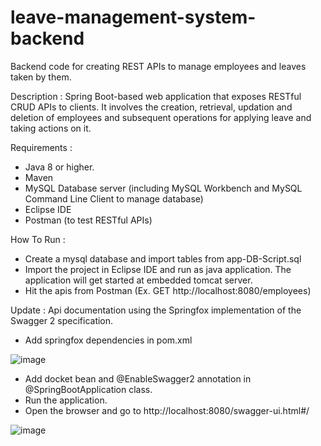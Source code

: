 # leave-management-system-backend
Backend code for creating REST APIs to manage employees and leaves taken by them.

Description :
Spring Boot-based web application that exposes RESTful CRUD APIs to clients. It involves the creation, retrieval, updation and deletion of employees and subsequent operations for applying leave and taking actions on it.

Requirements : 
* Java 8 or higher.
* Maven
* MySQL Database server (including MySQL Workbench and MySQL Command Line Client to manage database)
* Eclipse IDE
* Postman (to test RESTful APIs)

How To Run :
* Create a mysql database and import tables from app-DB-Script.sql
* Import the project in Eclipse IDE and run as java application. The application will get started at embedded tomcat server.
* Hit the apis from Postman (Ex. GET http://localhost:8080/employees)

Update :
Api documentation using the Springfox implementation of the Swagger 2 specification.
* Add springfox dependencies in pom.xml

![image](https://user-images.githubusercontent.com/40176983/120137620-5ce9ba80-c1f2-11eb-9dd2-c4d0ed5f6567.png)

* Add docket bean and @EnableSwagger2 annotation in @SpringBootApplication class.
* Run the application.
* Open the browser and go to http://localhost:8080/swagger-ui.html#/

![image](https://user-images.githubusercontent.com/40176983/120137863-e0a3a700-c1f2-11eb-9458-fb694e5255f4.png)

 
